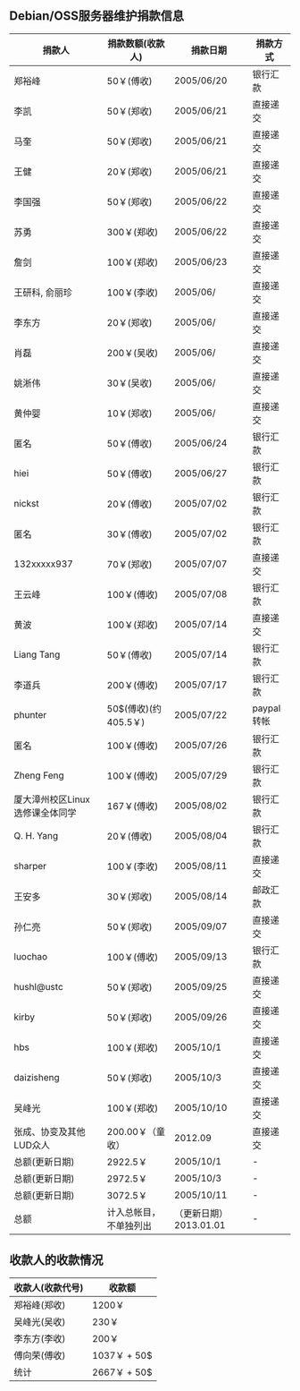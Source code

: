---
---

## Debian/OSS服务器维护捐款信息

| 捐款人                      | 捐款数额(收款人)     | 捐款日期            | 捐款方式   |
|----------------------------|--------------------|--------------------|-----------|
| 郑裕峰                      | 50￥(傅收)          | 2005/06/20         | 银行汇款   |
| 李凯                       | 50￥(郑收)          | 2005/06/21         | 直接递交   |
| 马奎                       | 50￥(郑收)          | 2005/06/21         | 直接递交   |
| 王健                       | 20￥(郑收)          | 2005/06/21         | 直接递交   |
| 李国强                      | 50￥(郑收)          | 2005/06/22         | 直接递交   |
| 苏勇                       | 300￥(郑收)         | 2005/06/22         | 直接递交   |
| 詹剑                       | 100￥(郑收)         | 2005/06/23         | 直接递交   |
| 王研科, 俞丽珍               | 100￥(李收)         | 2005/06/           | 直接递交   |
| 李东方                      | 20￥(郑收)          | 2005/06/           | 直接递交   |
| 肖磊                       | 200￥(吴收)         | 2005/06/           | 直接递交   |
| 姚淅伟                      | 30￥(吴收)          | 2005/06/           | 直接递交   |
| 黄仲婴                      | 10￥(郑收)          | 2005/06/           | 直接递交   |
| 匿名                       | 50￥(傅收)          | 2005/06/24         | 银行汇款   |
| hiei                       | 50￥(傅收)          | 2005/06/27         | 银行汇款   |
| nickst                     | 20￥(傅收)          | 2005/07/02         | 银行汇款   |
| 匿名                       | 30￥(傅收)          | 2005/07/02         | 银行汇款   |
| 132xxxxx937                | 70￥(郑收)          | 2005/07/07         | 直接递交   |
| 王云峰                      | 100￥(傅收)         | 2005/07/08         | 银行汇款   |
| 黄波                       | 100￥(郑收)         | 2005/07/14         | 直接递交   |
| Liang Tang                 | 50￥(傅收)          | 2005/07/14         | 银行汇款   |
| 李道兵                      | 200￥(傅收)         | 2005/07/17         | 银行汇款   |
| phunter                    | 50$(傅收)(约405.5￥) | 2005/07/22         | paypal转帐 |
| 匿名                       | 100￥(傅收)         | 2005/07/26         | 银行汇款   |
| Zheng Feng                 | 100￥(傅收)         | 2005/07/29         | 银行汇款   |
| 厦大漳州校区Linux选修课全体同学 | 167￥(傅收)         | 2005/08/02         | 银行汇款   |
| Q. H. Yang                 | 20￥(傅收)          | 2005/08/04         | 银行汇款   |
| sharper                    | 100￥(李收)         | 2005/08/11         | 直接递交   |
| 王安多                      | 30￥(郑收)          | 2005/08/14         | 邮政汇款   |
| 孙仁亮                      | 50￥(郑收)          | 2005/09/07         | 直接递交   |
| luochao                    | 100￥(傅收)         | 2005/09/13         | 银行汇款   |
| hushl@ustc                 | 50￥(郑收)          | 2005/09/25         | 直接递交   |
| kirby                      | 50￥(郑收)          | 2005/09/26         | 直接递交   |
| hbs                        | 100￥(郑收)         | 2005/10/1          | 直接递交   |
| daizisheng                 | 50￥(郑收)          | 2005/10/3          | 直接递交   |
| 吴峰光                      | 100￥(郑收)         | 2005/10/10         | 直接递交   |
| 张成、协变及其他LUD众人        | 200.00￥（童收）      | 2012.09            | 直接递交   |
| 总额(更新日期)               | 2922.5￥            | 2005/10/1          | \-        |
| 总额(更新日期)               | 2972.5￥            | 2005/10/3          | \-        |
| 总额(更新日期)               | 3072.5￥            | 2005/10/11         | \-        |
| 总额                       | 计入总帐目，不单独列出 | （更新日期）2013.01.01 | -         |

  

## 收款人的收款情况

| 收款人(收款代号) | 收款额       |
|---------------|-------------|
| 郑裕峰(郑收)   | 1200￥       |
| 吴峰光(吴收)   | 230￥        |
| 李东方(李收)   | 200￥        |
| 傅向荣(傅收)   | 1037￥ + 50$ |
| 统计          | 2667￥ + 50$ |
